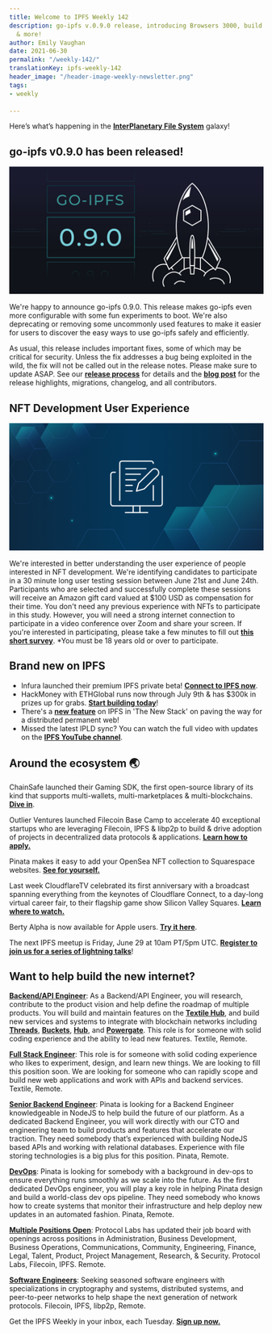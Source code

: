 ```yaml
---
title: Welcome to IPFS Weekly 142
description: go-ipfs v.0.9.0 release, introducing Browsers 3000, build at IdentiHack
  & more!
author: Emily Vaughan
date: 2021-06-30
permalink: "/weekly-142/"
translationKey: ipfs-weekly-142
header_image: "/header-image-weekly-newsletter.png"
tags:
- weekly

---
```

Here’s what’s happening in the [**InterPlanetary File System**](https://ipfs.io/) galaxy!

## go-ipfs v0.9.0 has been released!

![](../assets/ipfs-blog-release-0-9-0.jpg)

We're happy to announce go-ipfs 0.9.0. This release makes go-ipfs even more configurable with some fun experiments to boot. We're also deprecating or removing some uncommonly used features to make it easier for users to discover the easy ways to use go-ipfs safely and efficiently.

As usual, this release includes important fixes, some of which may be critical for security. Unless the fix addresses a bug being exploited in the wild, the fix will not be called out in the release notes. Please make sure to update ASAP. See our [**release process**](https://github.com/ipfs/go-ipfs/tree/master/docs/releases.md#security-fix-policy) for details and the [**blog post**](https://github.com/ipfs/go-ipfs/tree/master/docs/releases.md#security-fix-policy) for the release highlights, migrations, changelog, and all contributors.

## NFT Development User Experience

![](../assets/ipfs-survey-blog-sized-icon.png)

We're interested in better understanding the user experience of people interested in NFT development. We're identifying candidates to participate in a 30 minute long user testing session between June 21st and June 24th. Participants who are selected and successfully complete these sessions will receive an Amazon gift card valued at $100 USD as compensation for their time. You don't need any previous experience with NFTs to participate in this study. However, you will need a strong internet connection to participate in a video conference over Zoom and share your screen. If you're interested in participating, please take a few minutes to fill out [**this short survey**](https://airtable.com/shrhx9adti08gphmJ). *You must be 18 years old or over to participate.

## Brand new on IPFS

* Infura launched their premium IPFS private beta! [**Connect to IPFS now**](https://infura.io/product/ipfs).
* HackMoney with ETHGlobal runs now through July 9th & has $300k in prizes up for grabs. [**Start building today**](https://hackathon.money/)!
* There's a [**new feature**](https://thenewstack.io/interplanetary-file-system-could-pave-the-way-for-a-distributed-permanent-web/) on IPFS in 'The New Stack' on paving the way for a distributed permanent web!
* Missed the latest IPLD sync? You can watch the full video with updates on the [**IPFS YouTube channel**](https://www.youtube.com/watch?v=wyTSLn362vE).

## Around the ecosystem 🌏

ChainSafe launched their Gaming SDK, the first open-source library of its kind that supports multi-wallets, multi-marketplaces & multi-blockchains. [**Dive in**](https://medium.com/chainsafe-systems/announcing-chainsafe-gaming-an-sdk-to-bridge-your-gaming-engines-to-the-web-3-0-ecosystem-f33aa27c7a98).

Outlier Ventures launched Filecoin Base Camp to accelerate 40 exceptional startups who are leveraging Filecoin, IPFS & libp2p to build & drive adoption of projects in decentralized data protocols & applications. [**Learn how to apply.**](https://outlierventures.io/base-camp/filecoin-base-camp/)

Pinata makes it easy to add your OpenSea NFT collection to Squarespace websites. [**See for yourself.**](https://medium.com/pinata/host-your-opensea-nft-collection-on-squarespace-with-pinata-3cb16413aebf)

Last week CloudflareTV celebrated its first anniversary with a broadcast spanning everything from the keynotes of Cloudflare Connect, to a day-long virtual career fair, to their flagship game show Silicon Valley Squares. [**Learn where to watch.**](https://blog.cloudflare.com/cloudflare-tv-live-1-000-times-and-counting/)

Berty Alpha is now available for Apple users. [**Try it here**](https://berty.tech/newsletter/news-60/).

The next IPFS meetup is Friday, June 29 at 10am PT/5pm UTC. [**Register to join us for a series of lightning talks**](https://www.meetup.com/en-AU/San-Francisco-IPFS/events/cbjsgsyccjbdc/)!

## Want to help build the new internet?

[**Backend/API Engineer**](https://boards.greenhouse.io/textileio/jobs/4017981004): As a Backend/API Engineer, you will research, contribute to the product vision and help define the roadmap of multiple products. You will build and maintain features on the [**Textile Hub**](https://github.com/textileio/textile), and build new services and systems to integrate with blockchain networks including [**Threads**](https://github.com/textileio/go-threads), [**Buckets**](https://github.com/textileio/go-buckets), [**Hub**](https://github.com/textileio/textile), and [**Powergate**](https://github.com/textileio/powergate). This role is for someone with solid coding experience and the ability to lead new features. Textile, Remote.

[**Full Stack Engineer**](https://boards.greenhouse.io/textileio/jobs/4017984004): This role is for someone with solid coding experience who likes to experiment, design, and learn new things. We are looking to fill this position soon. We are looking for someone who can rapidly scope and build new web applications and work with APIs and backend services. Textile, Remote.

[**Senior Backend Engineer**](https://pinata.cloud/careers#2): Pinata is looking for a Backend Engineer knowledgeable in NodeJS to help build the future of our platform. As a dedicated Backend Engineer, you will work directly with our CTO and engineering team to build products and features that accelerate our traction. They need somebody that’s experienced with building NodeJS based APIs and working with relational databases. Experience with file storing technologies is a big plus for this position. Pinata, Remote.

[**DevOps**](https://pinata.cloud/careers#1): Pinata is looking for somebody with a background in dev-ops to ensure everything runs smoothly as we scale into the future. As the first dedicated DevOps engineer, you will play a key role in helping Pinata design and build a world-class dev ops pipeline. They need somebody who knows how to create systems that monitor their infrastructure and help deploy new updates in an automated fashion. Pinata, Remote.

[**Multiple Positions Open**](https://jobs.lever.co/protocol): Protocol Labs has updated their job board with openings across positions in Administration, Business Development, Business Operations, Communications, Community, Engineering, Finance, Legal, Talent, Product, Project Management, Research, & Security. Protocol Labs, Filecoin, IPFS. Remote.

[**Software Engineers**](https://jobs.lever.co/protocol): Seeking seasoned software engineers with specializations in cryptography and systems, distributed systems, and peer-to-peer networks to help shape the next generation of network protocols. Filecoin, IPFS, libp2p, Remote.

Get the IPFS Weekly in your inbox, each Tuesday. [**Sign up now.**](https://ipfs.us4.list-manage.com/subscribe?u=25473244c7d18b897f5a1ff6b&id=cad54b2230)